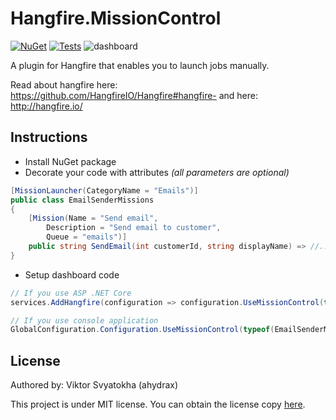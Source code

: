 # Hangfire.MissionControl
[![NuGet](https://img.shields.io/nuget/v/Hangfire.MissionControl.svg)](https://www.nuget.org/packages/Hangfire.MissionControl/)
[![Tests](https://github.com/ahydrax/Hangfire.MissionControl/actions/workflows/build-and-test.yml/badge.svg?branch=master)](https://github.com/ahydrax/Hangfire.MissionControl/actions/workflows/build-and-test.yml)
![dashboard](content/dashboard.png)

A plugin for Hangfire that enables you to launch jobs manually.

Read about hangfire here: https://github.com/HangfireIO/Hangfire#hangfire-
and here: http://hangfire.io/

## Instructions
* Install NuGet package
* Decorate your code with attributes *(all parameters are optional)*
```csharp
[MissionLauncher(CategoryName = "Emails")]
public class EmailSenderMissions
{
    [Mission(Name = "Send email", 
        Description = "Send email to customer", 
        Queue = "emails")]
    public string SendEmail(int customerId, string displayName) => //...code;
}
```
* Setup dashboard code
```csharp
// If you use ASP .NET Core
services.AddHangfire(configuration => configuration.UseMissionControl(typeof(EmailSenderMissions).Assembly));

// If you use console application
GlobalConfiguration.Configuration.UseMissionControl(typeof(EmailSenderMissions).Assembly);
```

## License
Authored by: Viktor Svyatokha (ahydrax)

This project is under MIT license. You can obtain the license copy [here](https://github.com/ahydrax/Hangfire.MissionControl/blob/master/LICENSE).